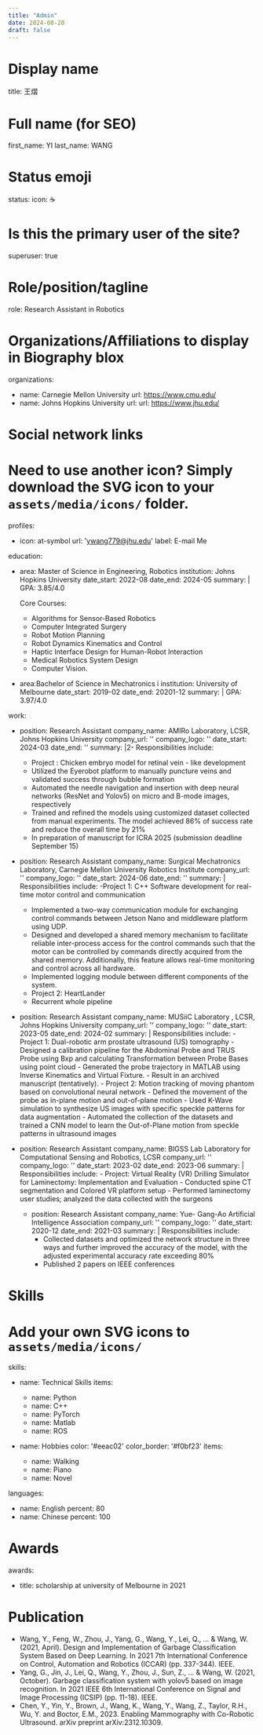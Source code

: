 ```yaml
---
title: "Admin"
date: 2024-08-28
draft: false
---
```


# Display name
title: 王熠

# Full name (for SEO)
first_name: YI
last_name: WANG

# Status emoji
status:
  icon: ☕️

# Is this the primary user of the site?
superuser: true

# Role/position/tagline
role: Research Assistant in Robotics

# Organizations/Affiliations to display in Biography blox
organizations:
  - name: Carnegie Mellon University 
    url:  https://www.cmu.edu/
  - name: Johns Hopkins University 
    url:  url: https://www.jhu.edu/
    
# Social network links
# Need to use another icon? Simply download the SVG icon to your `assets/media/icons/` folder.
profiles:
  - icon: at-symbol
    url: 'ywang779@jhu.edu'
    label: E-mail Me


education:
  - area: Master of Science in Engineering, Robotics 
    institution: Johns Hopkins University
    date_start: 2022-08
    date_end: 2024-05
    summary: |
      GPA: 3.85/4.0
    
      Core Courses:
      - Algorithms for Sensor-Based Robotics
      - Computer Integrated Surgery
      - Robot Motion Planning
      - Robot Dynamics Kinematics and Control
      - Haptic Interface Design for Human-Robot Interaction
      - Medical Robotics System Design
      - Computer Vision. 

  - area:Bachelor of Science in Mechatronics i
    institution:  University of Melbourne
    date_start: 2019-02
    date_end: 20201-12
    summary: |
      GPA: 3.97/4.0

work:
  - position: Research Assistant
    company_name:  AMIRo Laboratory, LCSR, Johns Hopkins University 
    company_url: ''
    company_logo: ''
    date_start: 2024-03
    date_end: ''
    summary: |2-
      Responsibilities include:
      - Project : Chicken embryo model for retinal vein - like development
      - Utilized the Eyerobot platform to manually puncture veins and validated success through bubble formation
      - Automated the needle navigation and insertion with deep neural networks (ResNet and Yolov5) on micro 
      and B-mode images, respectively
      - Trained and refined the models using customized dataset collected from manual experiments. The model 
      achieved 86% of success rate and reduce the overall time by 21%
      - In preparation of manuscript for ICRA 2025 (submission deadline September 15)

        
  - position: Research Assistant
    company_name: Surgical Mechatronics Laboratory, Carnegie Mellon University Robotics Institute 
    company_url: ''
    company_logo: ''
    date_start: 2024-06
    date_end: ''
    summary: |
      Responsibilities include:
      -Project 1: C++ Software development for real-time motor control and communication
      - Implemented a two-way communication module for exchanging control commands between Jetson Nano 
      and middleware platform using UDP.
      - Designed and developed a shared memory mechanism to facilitate reliable inter-process access for the 
      control commands such that the motor can be controlled by commands directly acquired from the shared 
      memory. Additionally, this feature allows real-time monitoring and control across all hardware.
      - Implemented logging module between different components of the system.
      - Project 2: HeartLander
      - Recurrent whole pipeline

        
- position: Research Assistant
    company_name: MUSiiC Laboratory , LCSR, Johns Hopkins University
    company_url: ''
    company_logo: ''
    date_start: 2023-05
    date_end: 2024-02
    summary: |
      Responsibilities include:
      - Project 1: Dual-robotic arm prostate ultrasound (US) tomography
      - Designed a calibration pipeline for the Abdominal Probe and TRUS Probe using Bxp and calculating 
      Transformation between Probe Bases using point cloud
      - Generated the probe trajectory in MATLAB using Inverse Kinematics and Virtual Fixture.
      - Result in an archived manuscript (tentatively).
      - Project 2: Motion tracking of moving phantom based on convolutional neural network
      - Defined the movement of the probe as in-plane motion and out-of-plane motion
      - Used K-Wave simulation to synthesize US images with specific speckle patterns for data augmentation
      - Automated the collection of the datasets and trained a CNN model to learn the Out-of-Plane motion from 
      speckle patterns in ultrasound images


- position: Research Assistant
    company_name: BIGSS Lab Laboratory for Computational Sensing and Robotics, LCSR
    company_url: ''
    company_logo: ''
    date_start: 2023-02
    date_end: 2023-06
    summary: |
      Responsibilities include:
      - Project: Virtual Reality (VR) Drilling Simulator for Laminectomy: Implementation and Evaluation
      - Conducted spine CT segmentation and Colored VR platform setup
      - Performed laminectomy user studies; analyzed the data collected with the surgeons


  - position: Research Assistant
    company_name: Yue- Gang-Ao Artificial Intelligence Association 
    company_url: ''
    company_logo: ''
    date_start: 2020-12
    date_end: 2021-03
    summary: |
      Responsibilities include:
      - Collected datasets and optimized the network structure in three ways and further improved the accuracy of 
the model, with the adjusted experimental accuracy rate exceeding 80%
      - Published 2 papers on IEEE conferences

        
# Skills
# Add your own SVG icons to `assets/media/icons/`
skills:
  - name: Technical Skills
    items:
      - name: Python
      - name: C++
      - name: PyTorch
      - name: Matlab
      - name: ROS
        
  - name: Hobbies
    color: '#eeac02'
    color_border: '#f0bf23'
    items:
      - name: Walking
      - name: Piano
      - name: Novel


languages:
  - name: English
    percent: 80
  - name: Chinese
    percent: 100

# Awards
awards:
  - title:  scholarship at university of Melbourne in 2021


# Publication

- Wang, Y., Feng, W., Zhou, J., Yang, G., Wang, Y., Lei, Q., ... & Wang, W. (2021, April). Design and 
Implementation of Garbage Classification System Based on Deep Learning. In 2021 7th International 
Conference on Control, Automation and Robotics (ICCAR) (pp. 337-344). IEEE.
- Yang, G., Jin, J., Lei, Q., Wang, Y., Zhou, J., Sun, Z., ... & Wang, W. (2021, October). Garbage classification 
system with yolov5 based on image recognition. In 2021 IEEE 6th International Conference on Signal and 
Image Processing (ICSIP) (pp. 11-18). IEEE. 
- Chen, Y., Yin, Y., Brown, J., Wang, K., Wang, Y., Wang, Z., Taylor, R.H., Wu, Y. and Boctor, E.M., 2023. 
Enabling Mammography with Co-Robotic Ultrasound. arXiv preprint arXiv:2312.10309.

